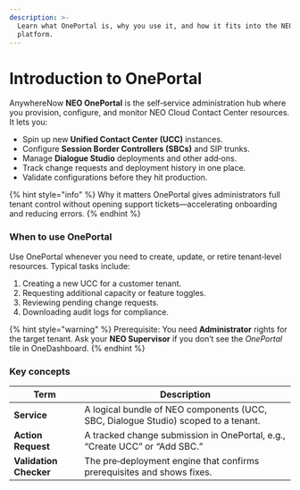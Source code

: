 ```yaml
---
description: >-
  Learn what OnePortal is, why you use it, and how it fits into the NEO
  platform.
---
```


# Introduction to OnePortal

AnywhereNow **NEO OnePortal** is the self‑service administration hub where you provision, configure, and monitor NEO Cloud Contact Center resources. It lets you:

* Spin up new **Unified Contact Center (UCC)** instances.
* Configure **Session Border Controllers (SBCs)** and SIP trunks.
* Manage **Dialogue Studio** deployments and other add‑ons.
* Track change requests and deployment history in one place.
* Validate configurations before they hit production.

{% hint style="info" %}
Why it matters OnePortal gives administrators full tenant control without opening support tickets—accelerating onboarding and reducing errors.
{% endhint %}

### When to use OnePortal

Use OnePortal whenever you need to create, update, or retire tenant‑level resources. Typical tasks include:

1. Creating a new UCC for a customer tenant.
2. Requesting additional capacity or feature toggles.
3. Reviewing pending change requests.
4. Downloading audit logs for compliance.

{% hint style="warning" %}
Prerequisite: You need **Administrator** rights for the target tenant. Ask your **NEO Supervisor** if you don’t see the _OnePortal_ tile in OneDashboard.&#x20;
{% endhint %}

### Key concepts

| Term                   | Description                                                                        |
| ---------------------- | ---------------------------------------------------------------------------------- |
| **Service**            | A logical bundle of NEO components (UCC, SBC, Dialogue Studio) scoped to a tenant. |
| **Action Request**     | A tracked change submission in OnePortal, e.g., “Create UCC” or “Add SBC.”         |
| **Validation Checker** | The pre‑deployment engine that confirms prerequisites and shows fixes.             |

